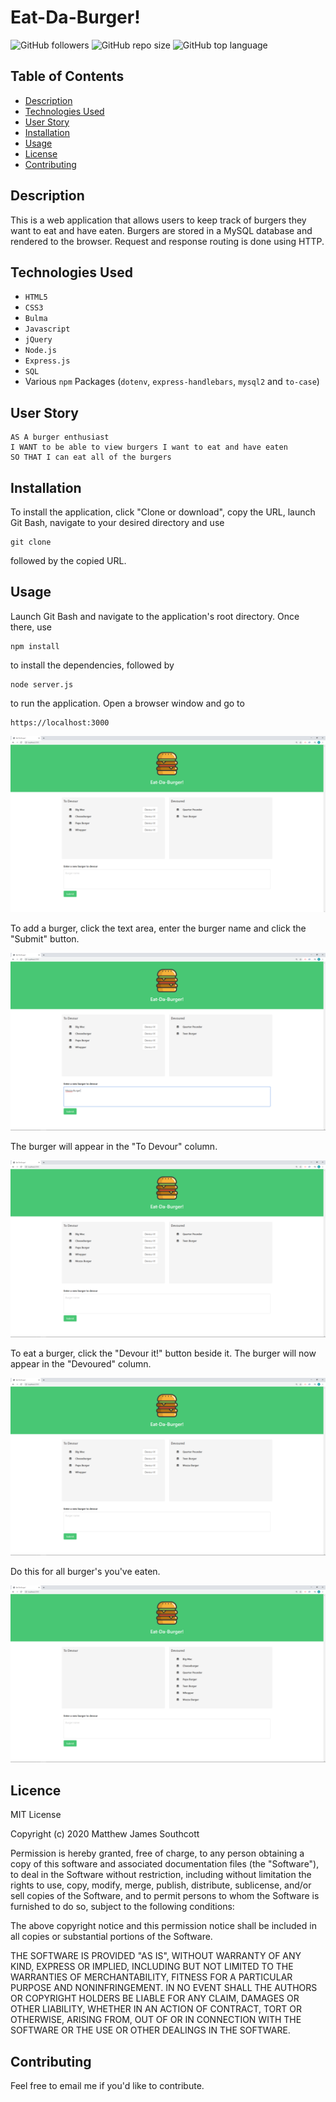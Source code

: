 # Eat-Da-Burger!

![GitHub followers](https://img.shields.io/github/followers/mjsouthcott?label=Follow&style=social)
![GitHub repo size](https://img.shields.io/github/repo-size/mjsouthcott/12-employee-tracker)
![GitHub top language](https://img.shields.io/github/languages/top/mjsouthcott/13-node-express-handlebars)

## Table of Contents

* [Description](https://github.com/mjsouthcott/13-node-express-handlebars#Description)
* [Technologies Used](https://github.com/mjsouthcott/13-node-express-handlebars#Technologies%20Used)
* [User Story](https://github.com/mjsouthcott/13-node-express-handlebars#User%20Story)
* [Installation](https://github.com/mjsouthcott/13-node-express-handlebars#Installation)
* [Usage](https://github.com/mjsouthcott/13-node-express-handlebars#Usage)
* [License](https://github.com/mjsouthcott/13-node-express-handlebars#License)
* [Contributing](https://github.com/mjsouthcott/13-node-express-handlebars#Contributing)

## Description

This is a web application that allows users to keep track of burgers they want to eat and have eaten. Burgers are stored in a MySQL database and rendered to the browser. Request and response routing is done using HTTP.

## Technologies Used

* `HTML5`
* `CSS3`
* `Bulma`
* `Javascript`
* `jQuery`
* `Node.js`
* `Express.js`
* `SQL`
* Various `npm` Packages (`dotenv`, `express-handlebars`, `mysql2` and `to-case`)

## User Story

```
AS A burger enthusiast
I WANT to be able to view burgers I want to eat and have eaten
SO THAT I can eat all of the burgers
```



## Installation

To install the application, click "Clone or download", copy the URL, launch Git Bash, navigate to your desired directory and use
```
git clone
```
followed by the copied URL.

## Usage

Launch Git Bash and navigate to the application's root directory. Once there, use
```
npm install
```
to install the dependencies, followed by
```
node server.js
```
to run the application. Open a browser window and go to
```
https://localhost:3000
```

![Step 1](https://github.com/mjsouthcott/13-node-express-handlebars/blob/master/public/assets/images/image1.PNG)

To add a burger, click the text area, enter the burger name and click the "Submit" button.

![Step 2](https://github.com/mjsouthcott/13-node-express-handlebars/blob/master/public/assets/images/image2.PNG)

The burger will appear in the "To Devour" column.

![Step 3](https://github.com/mjsouthcott/13-node-express-handlebars/blob/master/public/assets/images/image3.PNG)

To eat a burger, click the "Devour it!" button beside it. The burger will now appear in the "Devoured" column.

![Step 4](https://github.com/mjsouthcott/13-node-express-handlebars/blob/master/public/assets/images/image4.PNG)

Do this for all burger's you've eaten.

![Step 5](https://github.com/mjsouthcott/13-node-express-handlebars/blob/master/public/assets/images/image5.PNG)

## Licence

MIT License

Copyright (c) 2020 Matthew James Southcott

Permission is hereby granted, free of charge, to any person obtaining a copy of this software and associated documentation files (the "Software"), to deal in the Software without restriction, including without limitation the rights to use, copy, modify, merge, publish, distribute, sublicense, and/or sell copies of the Software, and to permit persons to whom the Software is furnished to do so, subject to the following conditions:

The above copyright notice and this permission notice shall be included in all copies or substantial portions of the Software.

THE SOFTWARE IS PROVIDED "AS IS", WITHOUT WARRANTY OF ANY KIND, EXPRESS OR IMPLIED, INCLUDING BUT NOT LIMITED TO THE WARRANTIES OF MERCHANTABILITY, FITNESS FOR A PARTICULAR PURPOSE AND NONINFRINGEMENT. IN NO EVENT SHALL THE AUTHORS OR COPYRIGHT HOLDERS BE LIABLE FOR ANY CLAIM, DAMAGES OR OTHER LIABILITY, WHETHER IN AN ACTION OF CONTRACT, TORT OR OTHERWISE, ARISING FROM, OUT OF OR IN CONNECTION WITH THE SOFTWARE OR THE USE OR OTHER DEALINGS IN THE SOFTWARE.

## Contributing

Feel free to email me if you'd like to contribute.
